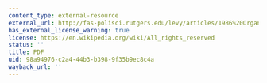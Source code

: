 ```yaml
---
content_type: external-resource
external_url: http://fas-polisci.rutgers.edu/levy/articles/1986%20Organizational%20Routines.pdf
has_external_license_warning: true
license: https://en.wikipedia.org/wiki/All_rights_reserved
status: ''
title: PDF
uid: 98a94976-c2a4-44b3-b398-9f35b9ec8c4a
wayback_url: ''
---
```

